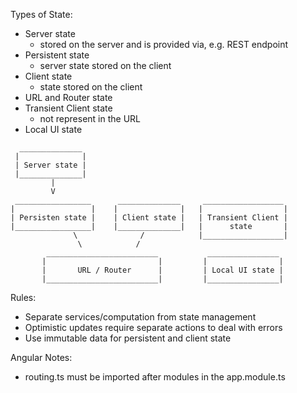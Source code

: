 Types of State:
- Server state
    - stored on the server and is provided via, e.g. REST endpoint
- Persistent state
    - server state stored on the client    
- Client state
    - state stored on the client
- URL and Router state
- Transient Client state    
    - not represent in the URL
- Local UI state

```
  ______________
 |              |
 | Server state |
 |______________|
         |
         V
 _________________      ______________     __________________
|                 |    |              |   |                  |
| Persisten state |    | Client state |   | Transient Client | 
|_________________|    |______________|   |      state       | 
              \              /            |__________________|
               \            /               
        _________________________           ________________
       |                         |         |                | 
       |       URL / Router      |         | Local UI state |
       |_________________________|         |________________|
```

Rules:
- Separate services/computation from state management
- Optimistic updates require separate actions to deal with errors
- Use immutable data for persistent and client state

Angular Notes:
- routing.ts must be imported after modules in the app.module.ts
